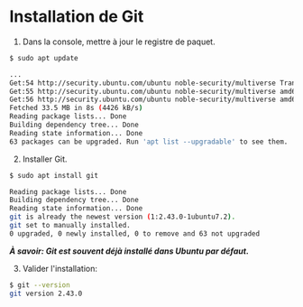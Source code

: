 # Installation de Git
1. Dans la console, mettre à jour le registre de paquet.<br>
```bash
$ sudo apt update
```
```bash
...
Get:54 http://security.ubuntu.com/ubuntu noble-security/multiverse Translation-en [3792 B]                                      
Get:55 http://security.ubuntu.com/ubuntu noble-security/multiverse amd64 Components [208 B]                                     
Get:56 http://security.ubuntu.com/ubuntu noble-security/multiverse amd64 c-n-f Metadata [380 B]                                 
Fetched 33.5 MB in 8s (4426 kB/s)                                                                                               
Reading package lists... Done
Building dependency tree... Done
Reading state information... Done
63 packages can be upgraded. Run 'apt list --upgradable' to see them.
```

2. Installer Git. <br>
```bash
$ sudo apt install git
```
```bash
Reading package lists... Done
Building dependency tree... Done
Reading state information... Done
git is already the newest version (1:2.43.0-1ubuntu7.2).
git set to manually installed.
0 upgraded, 0 newly installed, 0 to remove and 63 not upgraded
```
***À savoir: Git est souvent déjà installé dans Ubuntu par défaut.***

3. Valider l'installation:
```bash
$ git --version
git version 2.43.0
```
